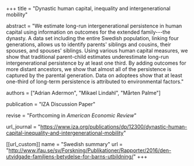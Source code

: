 +++
title = "Dynastic human capital, inequality and intergenerational mobility"

abstract = "We estimate long-run intergenerational persistence in human capital using information on outcomes for the extended family---the dynasty. A data set including the entire Swedish population, linking four generations, allows us to identify parents' siblings and cousins, their spouses, and spouses' siblings. Using various human capital measures, we show that traditional parent-child estimates underestimate long-run intergenerational persistence by at least one third. By adding outcomes for more distant ancestors, we show that almost all of the persistence is captured by the parental generation. Data on adoptees show that at least one-third of long-term persistence is attributed to environmental factors."

authors = ["Adrian Adermon", "Mikael Lindahl", "Mårten Palme"]

publication = "IZA Discussion Paper"

revise = "Forthcoming in *American Economic Review*"

url_journal = "https://www.iza.org/publications/dp/12300/dynastic-human-capital-inequality-and-intergenerational-mobility"

[[url_custom]]
name = "Swedish summary"
url = "http://www.ifau.se/sv/Forskning/Publikationer/Rapporter/2016/den-utvidgade-familjens-betydelse-for-barns-utbildning/"
+++
